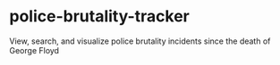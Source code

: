# police-brutality-tracker
View, search, and visualize police brutality incidents since the death of George Floyd
